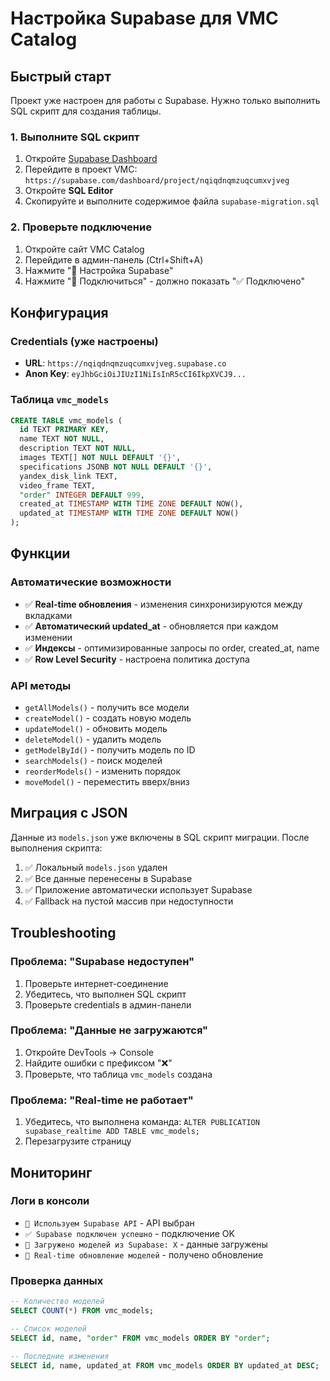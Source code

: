 # Настройка Supabase для VMC Catalog

## Быстрый старт

Проект уже настроен для работы с Supabase. Нужно только выполнить SQL скрипт для создания таблицы.

### 1. Выполните SQL скрипт

1. Откройте [Supabase Dashboard](https://supabase.com/dashboard)
2. Перейдите в проект VMC: `https://supabase.com/dashboard/project/nqiqdnqmzuqcumxvjveg`
3. Откройте **SQL Editor**
4. Скопируйте и выполните содержимое файла `supabase-migration.sql`

### 2. Проверьте подключение

1. Откройте сайт VMC Catalog
2. Перейдите в админ-панель (Ctrl+Shift+A)
3. Нажмите "🚀 Настройка Supabase"
4. Нажмите "🔗 Подключиться" - должно показать "✅ Подключено"

## Конфигурация

### Credentials (уже настроены)
- **URL**: `https://nqiqdnqmzuqcumxvjveg.supabase.co`
- **Anon Key**: `eyJhbGciOiJIUzI1NiIsInR5cCI6IkpXVCJ9...`

### Таблица `vmc_models`

```sql
CREATE TABLE vmc_models (
  id TEXT PRIMARY KEY,
  name TEXT NOT NULL,
  description TEXT NOT NULL,
  images TEXT[] NOT NULL DEFAULT '{}',
  specifications JSONB NOT NULL DEFAULT '{}',
  yandex_disk_link TEXT,
  video_frame TEXT,
  "order" INTEGER DEFAULT 999,
  created_at TIMESTAMP WITH TIME ZONE DEFAULT NOW(),
  updated_at TIMESTAMP WITH TIME ZONE DEFAULT NOW()
);
```

## Функции

### Автоматические возможности
- ✅ **Real-time обновления** - изменения синхронизируются между вкладками
- ✅ **Автоматический updated_at** - обновляется при каждом изменении
- ✅ **Индексы** - оптимизированные запросы по order, created_at, name
- ✅ **Row Level Security** - настроена политика доступа

### API методы
- `getAllModels()` - получить все модели
- `createModel()` - создать новую модель
- `updateModel()` - обновить модель
- `deleteModel()` - удалить модель
- `getModelById()` - получить модель по ID
- `searchModels()` - поиск моделей
- `reorderModels()` - изменить порядок
- `moveModel()` - переместить вверх/вниз

## Миграция с JSON

Данные из `models.json` уже включены в SQL скрипт миграции. После выполнения скрипта:

1. ✅ Локальный `models.json` удален
2. ✅ Все данные перенесены в Supabase
3. ✅ Приложение автоматически использует Supabase
4. ✅ Fallback на пустой массив при недоступности

## Troubleshooting

### Проблема: "Supabase недоступен"
1. Проверьте интернет-соединение
2. Убедитесь, что выполнен SQL скрипт
3. Проверьте credentials в админ-панели

### Проблема: "Данные не загружаются"
1. Откройте DevTools → Console
2. Найдите ошибки с префиксом "❌"
3. Проверьте, что таблица `vmc_models` создана

### Проблема: "Real-time не работает"
1. Убедитесь, что выполнена команда: `ALTER PUBLICATION supabase_realtime ADD TABLE vmc_models;`
2. Перезагрузите страницу

## Мониторинг

### Логи в консоли
- `🚀 Используем Supabase API` - API выбран
- `✅ Supabase подключен успешно` - подключение OK
- `📁 Загружено моделей из Supabase: X` - данные загружены
- `🔄 Real-time обновление моделей` - получено обновление

### Проверка данных
```sql
-- Количество моделей
SELECT COUNT(*) FROM vmc_models;

-- Список моделей
SELECT id, name, "order" FROM vmc_models ORDER BY "order";

-- Последние изменения
SELECT id, name, updated_at FROM vmc_models ORDER BY updated_at DESC;
``` 